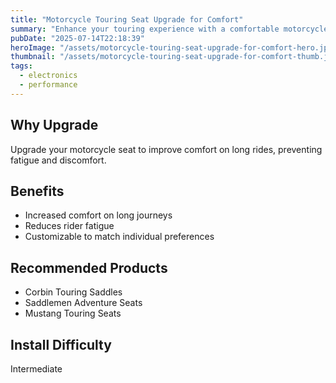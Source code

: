 ```yaml
---
title: "Motorcycle Touring Seat Upgrade for Comfort"
summary: "Enhance your touring experience with a comfortable motorcycle seat upgrade."
pubDate: "2025-07-14T22:18:39"
heroImage: "/assets/motorcycle-touring-seat-upgrade-for-comfort-hero.jpg"
thumbnail: "/assets/motorcycle-touring-seat-upgrade-for-comfort-thumb.jpg"
tags:
  - electronics
  - performance
---
```


<h2>Why Upgrade</h2>
<p>Upgrade your motorcycle seat to improve comfort on long rides, preventing fatigue and discomfort.</p>
<h2>Benefits</h2>
<ul>
  <li>Increased comfort on long journeys</li>
  <li>Reduces rider fatigue</li>
  <li>Customizable to match individual preferences</li>
</ul>
<h2>Recommended Products</h2>
<ul>
  <li>Corbin Touring Saddles</li>
  <li>Saddlemen Adventure Seats</li>
  <li>Mustang Touring Seats</li>
</ul>
<h2>Install Difficulty</h2>
<p>Intermediate</p>